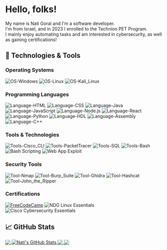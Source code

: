 <!-- More info, tips and tricks for making GitHub Profile README can be found in my article at https://towardsdatascience.com/build-a-stunning-readme-for-your-github-profile-9b80434fe5d7 -->

# Hello, folks!

My name is Nati Goral and I'm a software developer. \
I'm from Israel, and in 2023 I enrolled to the Technion PET Program. \
I mainly enjoy automating tasks and am interested in cybersecurity, as well as gaining certifications!

## 🔧 Technologies & Tools

### Operating Systems

![OS-Windows](https://img.shields.io/badge/OS-Windows-informational?style=flat&logo=windows&logoColor=white&color=0078D6)
![OS-Linux](https://img.shields.io/badge/OS-Linux-informational?style=flat&logo=linux&logoColor=white&color=2bbc8a)
![OS-Kali_Linux](https://img.shields.io/badge/OS-Kali_Linux-informational?style=flat&logo=kali-linux&logoColor=white&color=5F2A4C)

### Programming Languages

![Language-HTML](https://img.shields.io/badge/Language-HTML-informational?style=flat&logo=html5&logoColor=white&color=E34F26)
![Language-CSS](https://img.shields.io/badge/Language-CSS-informational?style=flat&logo=css3&logoColor=white&color=1572B6)
![Language-Java](https://img.shields.io/badge/Language-Java-informational?style=flat&logo=java&logoColor=white&color=007396)
![Language-JavaScript](https://img.shields.io/badge/Language-JavaScript-informational?style=flat&logo=javascript&logoColor=white&color=F7DF1E)
![Language-Node.js](https://img.shields.io/badge/Language-Node.js-informational?style=flat&logo=node.js&logoColor=white&color=8CC84B)
![Language-React](https://img.shields.io/badge/Language-React-informational?style=flat&logo=react&logoColor=white&color=61DAFB)
![Language-Python](https://img.shields.io/badge/Language-Python-informational?style=flat&logo=python&logoColor=white&color=3776AB)
![Language-HDL](https://img.shields.io/badge/Language-HDL-informational?style=flat&logo=generic-technology&logoColor=white&color=00BFAE) <!-- No specific logo, using a generic tech logo -->
![Language-Assembly](https://img.shields.io/badge/Language-Assembly-informational?style=flat&logo=generic-technology&logoColor=white&color=FF7F0E) <!-- No specific logo, using a generic tech logo -->
![Language-C++](https://img.shields.io/badge/Language-C++-informational?style=flat&logo=cplusplus&logoColor=white&color=00599C)


### Tools & Technologies

![Tools-Cisco_CLI](https://img.shields.io/badge/Tools-Cisco_CLI-informational?style=flat&logo=cisco&logoColor=white&color=0078D6)
![Tools-PacketTracer](https://img.shields.io/badge/Tools-PacketTracer-informational?style=flat&logo=cisco&logoColor=white&color=0078D6) <!-- Using Cisco logo -->
![Tools-SQL](https://img.shields.io/badge/Database-SQL-informational?style=flat&logo=postgresql&logoColor=white&color=336791)
![Tools-Bash](https://img.shields.io/badge/Shell-Bash-informational?style=flat&logo=gnu-bash&logoColor=white&color=4EAA25)
![Bash Scripting](https://img.shields.io/badge/Script-Bash_Scripting-informational?style=flat&logo=gnu-bash&logoColor=white&color=4EAA25)
![Web App Exploit](https://img.shields.io/badge/Security-Web_App_Exploit-informational?style=flat&logo=security&logoColor=white&color=FF4500)

### Security Tools

![Tool-Nmap](https://img.shields.io/badge/Tool-Nmap-informational?style=flat&logo=nmap&logoColor=white&color=blue)
![Tool-Burp_Suite](https://img.shields.io/badge/Tool-Burp_Suite-informational?style=flat&logo=burp-suite&logoColor=white&color=7B5C5C) <!-- Using Burp Suite logo -->
![Tool-Ghidra](https://img.shields.io/badge/Tool-Ghidra-informational?style=flat&logo=ghidra&logoColor=white&color=FF9D00) <!-- Using Ghidra logo -->
![Tool-Hashcat](https://img.shields.io/badge/Tool-Hashcat-informational?style=flat&logo=hashcat&logoColor=white&color=FF6F61) <!-- Using Hashcat logo -->
![Tool-John_the_Ripper](https://img.shields.io/badge/Tool-John_the_Ripper-informational?style=flat&logo=john-the-ripper&logoColor=white&color=FF0A00) <!-- Using John the Ripper logo -->

### Certifications

[![FreeCodeCamp](https://img.shields.io/badge/FreeCodeCamp-Responsive_Web_Design_Certification-informational?style=flat&logo=freecodecamp&logoColor=white&color=0A0A23)](https://www.freecodecamp.org/certification/NatiG7/responsive-web-design)
![NDG Linux Essentials](https://img.shields.io/badge/NDG-Linux_Essentials-informational?style=flat&logo=linux&logoColor=white&color=2bbc8a)
![Cisco Cybersecurity Essentials](https://img.shields.io/badge/Cisco-Cybersecurity_Essentials-informational?style=flat&logo=cisco&logoColor=white&color=0078D6)




## &#x1f4c8; GitHub Stats

<a href="https://github.com/NatiG7/NatiG7">
  <img align="center" src="https://github-readme-stats.vercel.app/api/top-langs/?username=NatiG7&hide=java,html,tex&title_color=ffffff&text_color=c9cacc&icon_color=2bbc8a&bg_color=1d1f21&langs_count=6" />
</a>
<a href="https://github.com/NatiG7/NatiG7">
  <img align="center" src="https://github-readme-stats.vercel.app/api?username=NatiG7&show_icons=true&line_height=27&count_private=true&title_color=ffffff&text_color=c9cacc&icon_color=2bbc8a&bg_color=1d1f21" alt="Nati's GitHub Stats" />
</a>

<a href="https://github.com/NatiG7/JavaScript-Page">
  <img align="center" src="https://github-readme-stats.vercel.app/api/pin/?username=NatiG7&repo=JavaScript-Page&title_color=ffffff&text_color=c9cacc&icon_color=2bbc8a&bg_color=1d1f21" />
</a>


<a href="https://github.com/NatiG7/Nand2T_Test_Maker">
  <img align="center" src="https://github-readme-stats.vercel.app/api/pin/?username=NatiG7&repo=Nand2T_Test_Maker&title_color=ffffff&text_color=c9cacc&icon_color=2bbc8a&bg_color=1d1f21" />
</a>    

<!-- links to social media icons -->

<!-- icons with padding -->

[1.1]: http://i.imgur.com/tXSoThF.png (twitter icon with padding)
[2.1]: http://i.imgur.com/0o48UoR.png (github icon with padding)

<!-- icons without padding -->

[1.2]: http://i.imgur.com/wWzX9uB.png (twitter icon without padding)
[2.2]: http://i.imgur.com/9I6NRUm.png (github icon without padding)
[3.2]: https://raw.githubusercontent.com/NatiG7/NatiG7/master/linkedin-3-16.png (LinkedIn icon without padding)


<!-- links to your social media accounts -->

[1]: https://github.com/NatiG7

<!-- Resources -->
<!-- Icons: https://simpleicons.org/ -->
<!-- GitHub Stats: https://github.com/anuraghazra/github-readme-stats -->
<!-- Emojis: https://emojipedia.org/emoji/ -->
<!-- HTML Emojis: https://www.fileformat.info/index.htm -->
<!-- Shields: https://shields.io/ -->
<!-- Awesome GitHub Profile README: https://github.com/abhisheknaiidu/awesome-github-profile-readme -->

